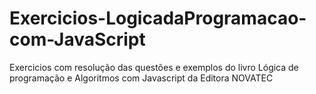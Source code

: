 # Exercicios-LogicadaProgramacao-com-JavaScript
Exercicios com resolução das questões e exemplos do livro Lógica de programação e Algoritmos com Javascript da Editora NOVATEC
